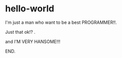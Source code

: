 # hello-world

I'm just a man who want to be a best PROGRAMMER!!.

Just that ok!? .

and I'M VERY HANSOME!!!

END.